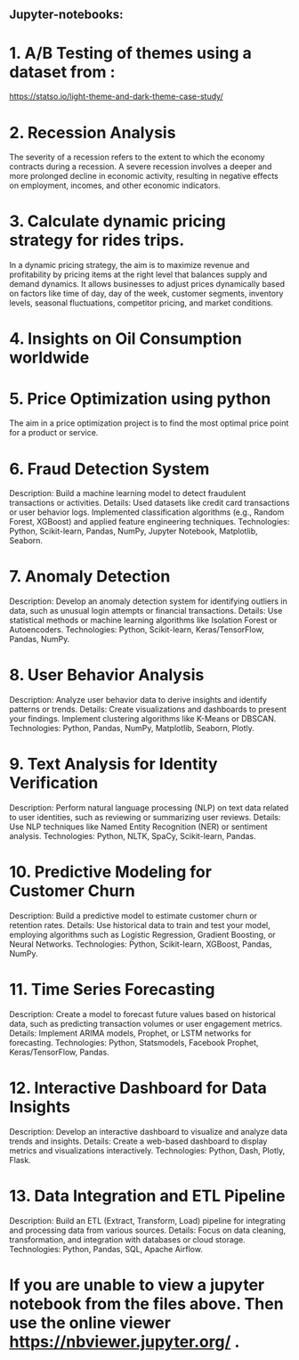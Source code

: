 ## Jupyter-notebooks:

# 1. A/B Testing of themes using a dataset from :
 https://statso.io/light-theme-and-dark-theme-case-study/

# 2. Recession Analysis 
The severity of a recession refers to the extent to which the economy contracts during a recession. A severe recession involves a deeper and more prolonged decline in economic activity, resulting in negative effects on employment, incomes, and other economic indicators.

# 3. Calculate dynamic pricing strategy for rides trips.
 In a dynamic pricing strategy, the aim is to maximize revenue and profitability by pricing items at the right level that balances supply and demand dynamics. It allows businesses to adjust prices dynamically based on factors like time of day, day of the week, customer segments, inventory levels, seasonal fluctuations, competitor pricing, and market conditions.

# 4. Insights on Oil Consumption worldwide

# 5. Price Optimization using python 
   The aim in a price optimization project is to find the most optimal price point for a product or service. 
# 6. Fraud Detection System
 Description: Build a machine learning model to detect fraudulent transactions or activities.
 Details: Used datasets like credit card transactions or user behavior logs. Implemented classification algorithms (e.g., Random Forest, XGBoost) and applied feature engineering techniques.
 Technologies: Python, Scikit-learn, Pandas, NumPy, Jupyter Notebook, Matplotlib, Seaborn.

# 7. Anomaly Detection
Description: Develop an anomaly detection system for identifying outliers in data, such as unusual login attempts or financial transactions.
Details: Use statistical methods or machine learning algorithms like Isolation Forest or Autoencoders.
Technologies: Python, Scikit-learn, Keras/TensorFlow, Pandas, NumPy.

# 8. User Behavior Analysis
Description: Analyze user behavior data to derive insights and identify patterns or trends.
Details: Create visualizations and dashboards to present your findings. Implement clustering algorithms like K-Means or DBSCAN.
Technologies: Python, Pandas, NumPy, Matplotlib, Seaborn, Plotly.

# 9. Text Analysis for Identity Verification
Description: Perform natural language processing (NLP) on text data related to user identities, such as reviewing or summarizing user reviews.
Details: Use NLP techniques like Named Entity Recognition (NER) or sentiment analysis.
Technologies: Python, NLTK, SpaCy, Scikit-learn, Pandas.

# 10. Predictive Modeling for Customer Churn
Description: Build a predictive model to estimate customer churn or retention rates.
Details: Use historical data to train and test your model, employing algorithms such as Logistic Regression, Gradient Boosting, or Neural Networks.
Technologies: Python, Scikit-learn, XGBoost, Pandas, NumPy.

# 11. Time Series Forecasting
Description: Create a model to forecast future values based on historical data, such as predicting transaction volumes or user engagement metrics.
Details: Implement ARIMA models, Prophet, or LSTM networks for forecasting.
Technologies: Python, Statsmodels, Facebook Prophet, Keras/TensorFlow, Pandas.

# 12. Interactive Dashboard for Data Insights
Description: Develop an interactive dashboard to visualize and analyze data trends and insights.
Details: Create a web-based dashboard to display metrics and visualizations interactively.
Technologies: Python, Dash, Plotly, Flask.

# 13. Data Integration and ETL Pipeline
Description: Build an ETL (Extract, Transform, Load) pipeline for integrating and processing data from various sources.
Details: Focus on data cleaning, transformation, and integration with databases or cloud storage.
Technologies: Python, Pandas, SQL, Apache Airflow.
 

 # If you are unable to view a jupyter notebook from the files above. Then use the online viewer https://nbviewer.jupyter.org/ .
